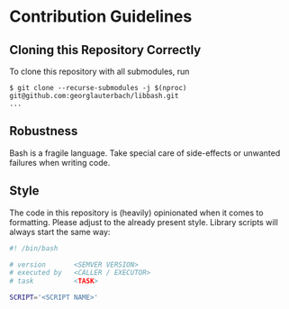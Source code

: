# Contribution Guidelines

## Cloning this Repository Correctly

To clone this repository with all submodules, run

``` CONSOLE
$ git clone --recurse-submodules -j $(nproc) git@github.com:georglauterbach/libbash.git
...
```

## Robustness

Bash is a fragile language. Take special care of side-effects or unwanted failures when writing code.

## Style

The code in this repository is (heavily) opinionated when it comes to formatting. Please adjust to the already present style. Library scripts will always start the same way:

``` BASH
#! /bin/bash

# version       <SEMVER VERSION>
# executed by   <CALLER / EXECUTOR>
# task          <TASK>

SCRIPT='<SCRIPT NAME>'
```
